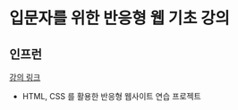 # 입문자를 위한 반응형 웹 기초 강의

## 인프런

[강의 링크](https://www.inflearn.com/course/lecture?courseSlug=%EB%B0%98%EC%9D%91%ED%98%95-%EC%9B%B9-%EC%9E%85%EB%AC%B8&unitId=101832&tab=curriculum)

- HTML, CSS 를 활용한 반응형 웹사이트 연습 프로젝트
